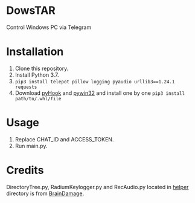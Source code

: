 # DowsTAR
Control Windows PC via Telegram

# Installation
1. Clone this repository.
2. Install Python 3.7.
3. <code>pip3 install telepot pillow logging pyaudio urllib3==1.24.1 requests</code>
4. Download [pyHook](http://www.lfd.uci.edu/~gohlke/pythonlibs/#pywin32) and [pywin32](https://github.com/mhammond/pywin32) and install one by one <code>pip3 install path/to/.whl/file</code>

# Usage
1. Replace CHAT_ID and ACCESS_TOKEN.
2. Run main.py.

# Credits
DirectoryTree.py, RadiumKeylogger.py and RecAudio.py located in [helper](https://github.com/MS-Jahan/DowsTAR/tree/master/helper) directory is from [BrainDamage](https://github.com/mehulj94/BrainDamage).

